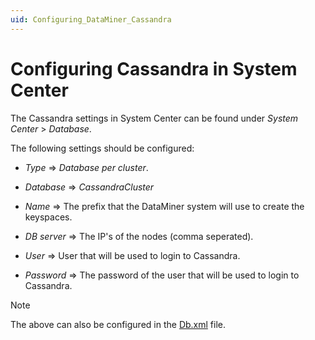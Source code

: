 ```yaml
---
uid: Configuring_DataMiner_Cassandra
---
```


# Configuring Cassandra in System Center

The Cassandra settings in System Center can be found under *System Center* > *Database*.

The following settings should be configured:

- *Type* => *Database per cluster*.

- *Database* => *CassandraCluster*

- *Name* => The prefix that the DataMiner system will use to create the keyspaces.

- *DB server* => The IP's of the nodes (comma seperated).

- *User* => User that will be used to login to Cassandra.

- *Password* => The password of the user that will be used to login to Cassandra.

> [!NOTE]
> The above can also be configured in the [Db.xml](xref:DB_xml) file.